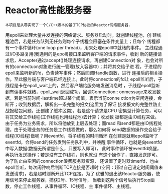 # Reactor高性能服务器
    
    本项目是从零实现了一个C/C++版本的基于TCP协议的Reactor网络服务器，
用epoll来处理大量并发连接的网络请求。服务器启动时，就创建线程池，创
建线程池后，若是任务队列无任务则每个子线程会阻塞在条件变量上；且每个
线程都有一个事件循环(one loop per thread)，用来处理epolll中就绪的事件。
主线程通过I/O多路复用(我选用的是epoll)接口来监听客户端的请求事件，收到
新的链接请求后，Accepter通过accept()处理连接请求，再创建Connection对
象，也会对所有的connectuon对象进行统一管理(放入容器中)；并将其交给子进
程，子进程的epoll来监听新的fd，负责读写事件；然后回调Handle函数，进行
连接后的相关操作。至此服务端与客户端已经连接上。此时将connection的fd让
epoll监听后，子线程是卡在epoll_wait上的，然后客户端给服务端发送消息时
，子线程epoll监听到有读事件就绪，epoll_wait返回成功，回调Connection::
onmessage来收发数据，若是当前时间-lasttime超过某个阈值，表示当前conne
ction为空闲连接，会断开；收到数据后，解析出一条完整的报文(这里为了保证
接发报文的完整性防止战报粘包问题，还创建了缓冲区类)，若是这个请求是CPU
密集型计算任务，可以将其交给工作线程(工作线程也用线程池)去计算；收发数
据都是由IO线程来做。由于任务为业务需求，所以将他放到上层去处理；而read
和send都是由IO线程处理。由于处理业务的任务是工作线程做的，那么如何将
send数据的操作交会给子线程(IO线程)做呢？用eventfd，将子线程的时间循环
在创建是就用epoll监听了eventfd，会将send的任务发到任务队列中，并唤醒
事件循环，也就是向eventfd中写入数据(数据无所谓是什么，只要写入即可)，
此时事件循环被eventfd唤醒，再执行发送操作；若是没有工作线程，则也就没
有这个操作了，直接发送即可。为了防止由空闲的connection浪费服务器资源，
还设置了定时器timerfd，也由epoll监听，每次闹钟响后判断TCP连接是否超时
(空闲：超过自己设定时间阈值未发送请求)，若是超时则断开此TCP连接。为了
优雅的退出该Reactor服务器，使用信号来停止服务器，捕获2号、15号信号，
当收到这两个信号后执行Stop函数，停止工作线程、从事件循环、IO线程、主
事件循环、主线程。
